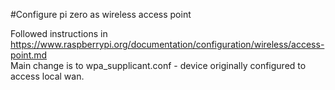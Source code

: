 #Configure pi zero as wireless access point

Followed instructions in https://www.raspberrypi.org/documentation/configuration/wireless/access-point.md  
Main change is to wpa_supplicant.conf - device originally configured to access local wan.


